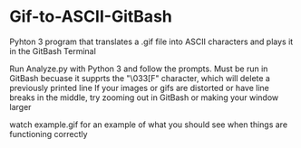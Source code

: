 # Gif-to-ASCII-GitBash
Pyhton 3 program that translates a .gif file into ASCII characters and plays it in the GitBash Terminal

Run Analyze.py with Python 3 and follow the prompts. Must be run in GitBash becuase it supprts the "\033[F" character, which will delete a previously printed line
If your images or gifs are distorted or have line breaks in the middle, try zooming out in GitBash or making your window larger

watch example.gif for an example of what you should see when things are functioning correctly 
